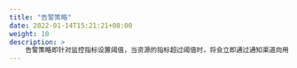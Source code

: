 ```yaml
---
title: "告警策略"
date: 2022-01-14T15:21:21+08:00
weight: 10
description: >
    告警策略即针对监控指标设置阈值，当资源的指标超过阈值时，将会立即通过通知渠道向用户发送告警消息，使用户可以快速响应解决问题。
---
```


